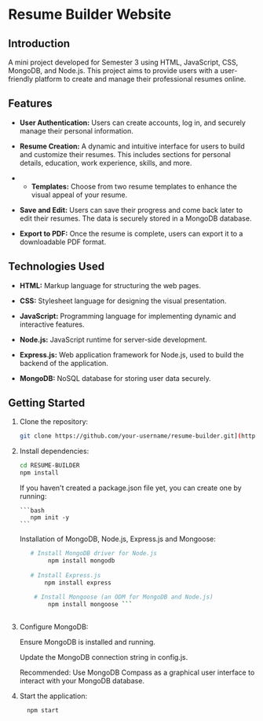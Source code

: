 # Resume Builder Website

## Introduction

A mini project developed for Semester 3 using HTML, JavaScript, CSS, MongoDB, and Node.js. This project aims to provide users with a user-friendly platform to create and manage their professional resumes online.

## Features

- **User Authentication:** Users can create accounts, log in, and securely manage their personal information.

- **Resume Creation:** A dynamic and intuitive interface for users to build and customize their resumes. This includes sections for personal details, education, work experience, skills, and more.
- - **Templates:** Choose from two resume templates to enhance the visual appeal of your resume.

- **Save and Edit:** Users can save their progress and come back later to edit their resumes. The data is securely stored in a MongoDB database.

- **Export to PDF:** Once the resume is complete, users can export it to a downloadable PDF format.

## Technologies Used

- **HTML:** Markup language for structuring the web pages.

- **CSS:** Stylesheet language for designing the visual presentation.

- **JavaScript:** Programming language for implementing dynamic and interactive features.

- **Node.js:** JavaScript runtime for server-side development.

- **Express.js:** Web application framework for Node.js, used to build the backend of the application.

- **MongoDB:** NoSQL database for storing user data securely.


## Getting Started

1. Clone the repository:
      ```bash
      git clone https://github.com/your-username/resume-builder.git](https://github.com/DEE-KRISH/Resume-Builder.git
      ```

3. Install dependencies:
      ```bash
      cd RESUME-BUILDER
      npm install
      ```
      
      If you haven't created a package.json file yet, you can create one by running:
   
       ```bash
          npm init -y
       ```
    

   Installation of MongoDB, Node.js, Express.js and Mongoose:
    ```bash
       # Install MongoDB driver for Node.js
            npm install mongodb
         
       # Install Express.js
           npm install express
              
        # Install Mongoose (an ODM for MongoDB and Node.js)
            npm install mongoose ```
  

3. Configure MongoDB:
  
    Ensure MongoDB is installed and running.

    Update the MongoDB connection string in config.js.

   Recommended:
     Use MongoDB Compass as a graphical user interface to interact with your MongoDB database. 

5. Start the application:
   
    ```bash
      npm start
    ```
